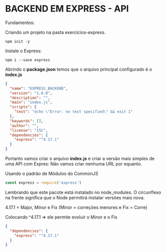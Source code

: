 # BACKEND EM EXPRESS - API

Fundamentos:

Criando um projeto na pasta exercicios-express.

```
npm init -y
```

Instale o Express:

```
npm i --save express
```

Abrindo o **package.json** temos que o arquivo principal configurado é o **index.js**

```json
{
  "name": "EXPRESS_BACKEND",
  "version": "1.0.0",
  "description": "",
  "main": "index.js",
  "scripts": {
    "test": "echo \"Error: no test specified\" && exit 1"
  },
  "keywords": [],
  "author": "",
  "license": "ISC",
  "dependencies": {
    "express": "^4.17.1"
  }
}
```

Portanto vamos criar o arquivo **index.js** e criar a versão mais simples de uma API com Expres:
Não vamos criar nenhuma URL por equanto.

Usando o padrão de Módulos do CommonJS

```javascript
const express = require('express')
```

Lembrando que este pacote está instalado no node_modules.
O circunflexo na frente significa que o Node permitirá instalar versões mais nova.

4.17.1 = Major, Minor e Fix (Minor = correções menores e Fix = Corre)

Colocando ^4.17.1 => ele permite evoluir o Minor e o Fix

```json
{
  "dependencies": {
    "express": "^4.17.1"
  }
}
```
